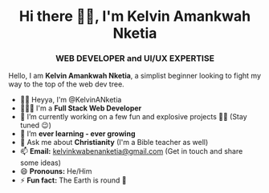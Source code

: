 <h1 align="center">Hi there 👋🏾, I'm Kelvin Amankwah Nketia</h1>

<h3 align="center">WEB DEVELOPER and UI/UX EXPERTISE</h3>

Hello, I am **Kelvin Amankwah Nketia**, a simplist beginner looking to fight my way to the top of the web dev tree.

- 👋🏾 Heyya, I'm @KelvinANketia  
- 👨🏾‍💻 I'm a **Full Stack Web Developer**  
- 🔭 I’m currently working on a few fun and explosive projects 🥳🤭 (Stay tuned 😉)  
- 🌱 I’m **ever learning - ever growing**  
- 💬 Ask me about **Christianity** (I'm a Bible teacher as well)  
- 📫 **Email:** [kelvinkwabenanketia@gmail.com](mailto:kelvinkwabenanketia@gmail.com) (Get in touch and share some ideas)  
- 😄 **Pronouns:** He/Him  
- ⚡ **Fun fact:** The Earth is round 🙂  
